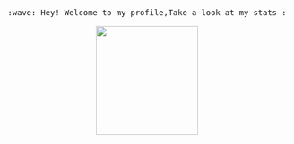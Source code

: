 

<!--
**deaningo/deaningo** is a ✨ _special_ ✨ repository because its `README.md` (this file) appears on your GitHub profile.

Here are some ideas to get you started:

- 🔭 I’m currently working on ...
- 🌱 I’m currently learning ...
- 👯 I’m looking to collaborate on ...
- 🤔 I’m looking for help with ...
- 💬 Ask me about ...
- 📫 How to reach me: ...
- 😄 Pronouns: ...
- ⚡ Fun fact: ...
-->
<p align="center">
  <samp>
    :wave: Hey! Welcome to my profile,Take a look at my stats :<br><br>
    <img align="center" src="https://github-readme-stats.vercel.app/api?username=deaningo&show_icons=true&theme=github_dark" width="60%" height="195"/>
<!--     <img align="center" src="https://github-readme-stats.vercel.app/api/top-langs/?username=deaningo&layout=compact" width="40%" height="195"> -->
  </samp>
<br>
</p>

